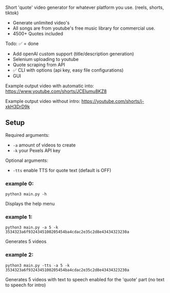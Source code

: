 Short 'quote' video generator for whatever platform you use. (reels, shorts, tiktok)

- Generate unlimited video's
- All songs are from youtube's free music library for commercial use.
- 4500+ Quotes included


Todo: ✅ = done
- Add openAI custom support (title/description generation)
- Selenium uploading to youtube
- Quote scraping from API
- ✅ CLI with options (api key, easy file configurations)
- GUI

Example output video with automatic into:
https://www.youtube.com/shorts/JCElumu8KZ8

Example output video without intro:
https://youtube.com/shorts/j-xkH3DrD9k


## Setup

Required arguments:
- `-a` amount of videos to create
- `-k` your Pexels API key

Optional arguments:
- `-tts` enable TTS for quote text (default is OFF)


### example 0:
```python3 main.py -h```

Displays the help menu

### example 1:
```python3 main.py -a 5 -k 3534323a6f9324345100205454ba4cdac2e35c2d8e43434323230a```

Generates 5 videos

### example 2:
```python3 main.py -tts -a 5 -k 3534323a6f9324345100205454ba4cdac2e35c2d8e43434323230a```

Generates 5 videos with text to speech enabled for the 'quote' part (no text to speech for intro)





